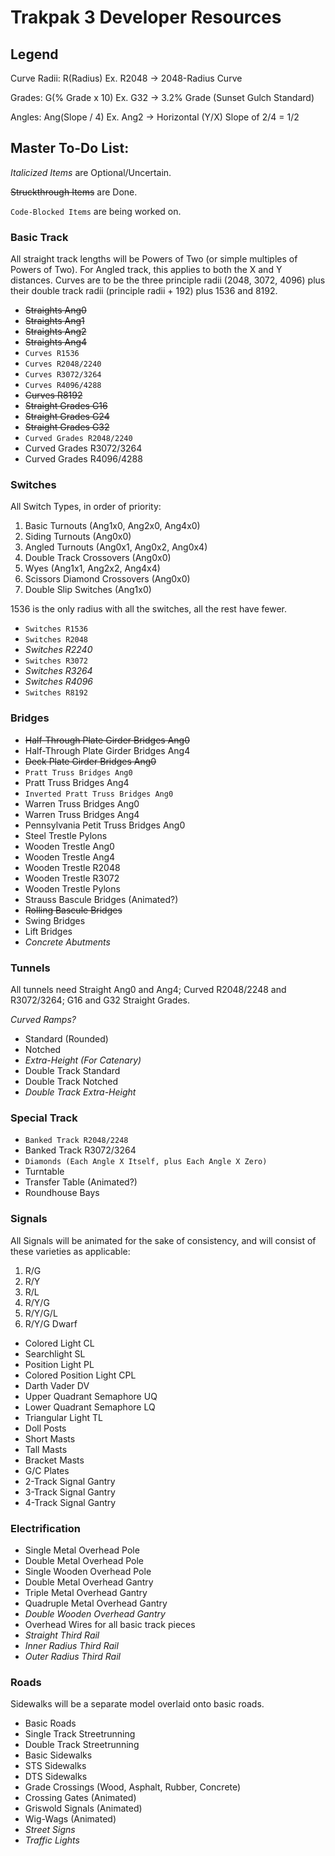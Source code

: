 # Trakpak 3 Developer Resources

## Legend

Curve Radii: R(Radius) Ex. R2048 -> 2048-Radius Curve

Grades: G(% Grade x 10) Ex. G32 -> 3.2% Grade (Sunset Gulch Standard)

Angles: Ang(Slope / 4) Ex. Ang2 -> Horizontal (Y/X) Slope of 2/4 = 1/2

## Master To-Do List:

_Italicized Items_ are Optional/Uncertain.

~~Struckthrough Items~~ are Done.

`Code-Blocked Items` are being worked on.

### Basic Track

All straight track lengths will be Powers of Two (or simple multiples of Powers of Two). For Angled track, this applies to both the X and Y distances. Curves are to be the three principle radii (2048, 3072, 4096) plus their double track radii (principle radii + 192) plus 1536 and 8192.

   * ~~Straights Ang0~~
   * ~~Straights Ang1~~
   * ~~Straights Ang2~~
   * ~~Straights Ang4~~
   * `Curves R1536`
   * `Curves R2048/2240`
   * `Curves R3072/3264`
   * `Curves R4096/4288`
   * ~~Curves R8192~~
   * ~~Straight Grades G16~~
   * ~~Straight Grades G24~~
   * ~~Straight Grades G32~~
   * `Curved Grades R2048/2240`
   * Curved Grades R3072/3264
   * Curved Grades R4096/4288
   
### Switches

All Switch Types, in order of priority:

   1. Basic Turnouts (Ang1x0, Ang2x0, Ang4x0)
   2. Siding Turnouts (Ang0x0)
   3. Angled Turnouts (Ang0x1, Ang0x2, Ang0x4)
   4. Double Track Crossovers (Ang0x0)
   5. Wyes (Ang1x1, Ang2x2, Ang4x4)
   6. Scissors Diamond Crossovers (Ang0x0)
   7. Double Slip Switches (Ang1x0)

1536 is the only radius with all the switches, all the rest have fewer.

   * `Switches R1536`
   * `Switches R2048`
   * _Switches R2240_
   * `Switches R3072`
   * _Switches R3264_
   * _Switches R4096_
   * `Switches R8192`
   
### Bridges

   * ~~Half-Through Plate Girder Bridges Ang0~~
   * Half-Through Plate Girder Bridges Ang4
   * ~~Deck Plate Girder Bridges Ang0~~
   * `Pratt Truss Bridges Ang0`
   * Pratt Truss Bridges Ang4
   * `Inverted Pratt Truss Bridges Ang0`
   * Warren Truss Bridges Ang0
   * Warren Truss Bridges Ang4
   * Pennsylvania Petit Truss Bridges Ang0
   * Steel Trestle Pylons
   * Wooden Trestle Ang0
   * Wooden Trestle Ang4
   * Wooden Trestle R2048
   * Wooden Trestle R3072
   * Wooden Trestle Pylons
   * Strauss Bascule Bridges (Animated?)
   * ~~Rolling Bascule Bridges~~
   * Swing Bridges
   * Lift Bridges
   * _Concrete Abutments_
   
### Tunnels

   All tunnels need Straight Ang0 and Ang4; Curved R2048/2248 and R3072/3264; G16 and G32 Straight Grades.
   
   _Curved Ramps?_
   
   * Standard (Rounded)
   * Notched
   * _Extra-Height (For Catenary)_
   * Double Track Standard
   * Double Track Notched
   * _Double Track Extra-Height_
   
### Special Track

   * `Banked Track R2048/2248`
   * Banked Track R3072/3264
   * `Diamonds (Each Angle X Itself, plus Each Angle X Zero)`
   * Turntable
   * Transfer Table (Animated?)
   * Roundhouse Bays
   
### Signals

   All Signals will be animated for the sake of consistency, and will consist of these varieties as applicable:
   
   1. R/G 
   2. R/Y
   3. R/L
   4. R/Y/G
   5. R/Y/G/L
   6. R/Y/G Dwarf
    
   * Colored Light CL
   * Searchlight SL
   * Position Light PL
   * Colored Position Light CPL
   * Darth Vader DV
   * Upper Quadrant Semaphore UQ
   * Lower Quadrant Semaphore LQ
   * Triangular Light TL
   * Doll Posts
   * Short Masts
   * Tall Masts
   * Bracket Masts
   * G/C Plates
   * 2-Track Signal Gantry
   * 3-Track Signal Gantry
   * 4-Track Signal Gantry
   
### Electrification

   * Single Metal Overhead Pole
   * Double Metal Overhead Pole
   * Single Wooden Overhead Pole
   * Double Metal Overhead Gantry
   * Triple Metal Overhead Gantry
   * Quadruple Metal Overhead Gantry
   * _Double Wooden Overhead Gantry_
   * Overhead Wires for all basic track pieces
   * _Straight Third Rail_
   * _Inner Radius Third Rail_
   * _Outer Radius Third Rail_
   
### Roads

Sidewalks will be a separate model overlaid onto basic roads.

   * Basic Roads
   * Single Track Streetrunning
   * Double Track Streetrunning
   * Basic Sidewalks
   * STS Sidewalks
   * DTS Sidewalks
   * Grade Crossings (Wood, Asphalt, Rubber, Concrete)
   * Crossing Gates (Animated)
   * Griswold Signals (Animated)
   * Wig-Wags (Animated)
   * _Street Signs_
   * _Traffic Lights_
